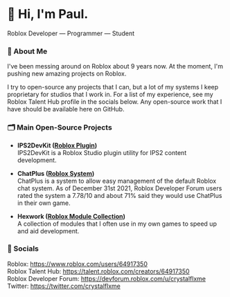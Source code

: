 # 👋 Hi, I'm Paul.
Roblox Developer — Programmer — Student

### 🔎 About Me
I've been messing around on Roblox about 9 years now. At the moment, I'm pushing new amazing projects on Roblox.

I try to open-source any projects that I can, but a lot of my systems I keep proprietary for studios that I work in. For a list of my experience, see my Roblox Talent Hub profile in the socials below. Any open-source work that I have should be available here on GitHub.

### 🗂 Main Open-Source Projects
- **IPS2DevKit ([Roblox Plugin](https://github.com/Crystalflxme/IPS2DevKit))** <br>
  IPS2DevKit is a Roblox Studio plugin utility for IPS2 content development.

- **ChatPlus ([Roblox System](https://github.com/Crystalflxme/ChatPlus))** <br>
  ChatPlus is a system to allow easy management of the default Roblox chat system. As of December 31st 2021, Roblox Developer Forum users rated the system a 7.78/10 and about 71% said they would use ChatPlus in their own game.

- **Hexwork ([Roblox Module Collection](https://github.com/Crystalflxme/Hexwork))** <br>
  A collection of modules that I often use in my own games to speed up and aid development.

### 💬 Socials
Roblox: https://www.roblox.com/users/64917350 <br>
Roblox Talent Hub: https://talent.roblox.com/creators/64917350 <br>
Roblox Developer Forum: https://devforum.roblox.com/u/crystalflxme <br>
Twitter: https://twitter.com/crystalflxme
